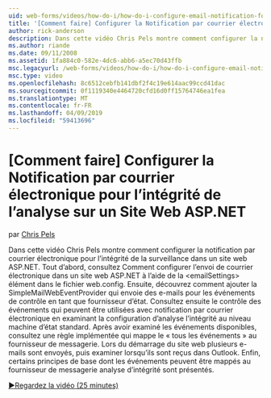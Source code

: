 ```yaml
---
uid: web-forms/videos/how-do-i/how-do-i-configure-email-notification-for-health-monitoring-on-an-aspnet-web-site
title: '[Comment faire] Configurer la Notification par courrier électronique pour la surveillance de l’intégrité sur un Site Web ASP.NET | Microsoft Docs'
author: rick-anderson
description: Dans cette vidéo Chris Pels montre comment configurer la notification par courrier électronique pour l’intégrité de la surveillance dans un site web ASP.NET. Tout d’abord, consultez Comment configurer l’envoi de e...
ms.author: riande
ms.date: 09/11/2008
ms.assetid: 1fa884c0-582e-4dc6-abb6-a5ec70d43ffb
msc.legacyurl: /web-forms/videos/how-do-i/how-do-i-configure-email-notification-for-health-monitoring-on-an-aspnet-web-site
msc.type: video
ms.openlocfilehash: 8c6512cebfb141dbf2f4c19e614aac99ccd41dac
ms.sourcegitcommit: 0f1119340e4464720cfd16d0ff15764746ea1fea
ms.translationtype: MT
ms.contentlocale: fr-FR
ms.lasthandoff: 04/09/2019
ms.locfileid: "59413696"
---
```

# <a name="how-do-i-configure-email-notification-for-health-monitoring-on-an-aspnet-web-site"></a>[Comment faire] Configurer la Notification par courrier électronique pour l’intégrité de l’analyse sur un Site Web ASP.NET

par [Chris Pels](https://twitter.com/chrispels)

Dans cette vidéo Chris Pels montre comment configurer la notification par courrier électronique pour l’intégrité de la surveillance dans un site web ASP.NET. Tout d’abord, consultez Comment configurer l’envoi de courrier électronique dans un site web ASP.NET à l’aide de la &lt;emailSettings&gt; élément dans le fichier web.config. Ensuite, découvrez comment ajouter la SimpleMailWebEventProvider qui envoie des e-mails pour les événements de contrôle en tant que fournisseur d’état. Consultez ensuite le contrôle des événements qui peuvent être utilisées avec notification par courrier électronique en examinant la configuration d’analyse l’intégrité au niveau machine d’état standard. Après avoir examiné les événements disponibles, consultez une règle implémentée qui mappe le « tous les événements » au fournisseur de messagerie. Lors du démarrage du site web plusieurs e-mails sont envoyés, puis examiner lorsqu’ils sont reçus dans Outlook. Enfin, certains principes de base dont les événements peuvent être mappés au fournisseur de messagerie analyse d’intégrité sont présentés.

[&#9654;Regardez la vidéo (25 minutes)](https://channel9.msdn.com/Blogs/ASP-NET-Site-Videos/how-do-i-configure-email-notification-for-health-monitoring-on-an-aspnet-web-site)
